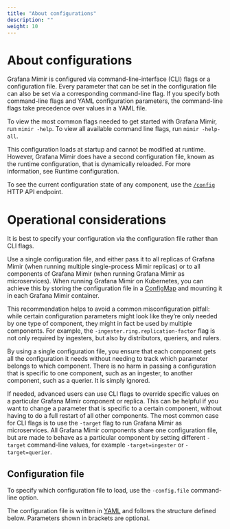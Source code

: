 ```yaml
---
title: "About configurations"
description: ""
weight: 10
---
```


# About configurations

Grafana Mimir is configured via command-line-interface (CLI) flags or a configuration file. Every parameter that can be set in the configuration file can also be set via a corresponding command-line flag. If you specify both command-line flags and YAML configuration parameters, the command-line flags take precedence over values in a YAML file.

To view the most common flags needed to get started with Grafana Mimir, run `mimir -help`. To view all available command line flags, run `mimir -help-all`.

This configuration loads at startup and cannot be modified at runtime. However, Grafana Mimir does have a second configuration file, known as the runtime configuration, that is dynamically reloaded. For more information, see Runtime configuration.

To see the current configuration state of any component, use the [`/config`](../../reference-http-api/#configuration) HTTP API endpoint.

# Operational considerations

It is best to specify your configuration via the configuration file rather than CLI flags.

Use a single configuration file, and either pass it to all replicas of Grafana Mimir (when running multiple single-process Mimir replicas) or to all components of Grafana Mimir (when running Grafana Mimir as microservices). When running Grafana Mimir on Kubernetes, you can achieve this by storing the configuration file in a [ConfigMap](https://kubernetes.io/docs/concepts/configuration/configmap/) and mounting it in each Grafana Mimir container.

This recommendation helps to avoid a common misconfiguration pitfall: while certain configuration parameters might look like they’re only needed by one type of component, they might in fact be used by multiple components. For example, the `-ingester.ring.replication-factor` flag is not only required by ingesters, but also by distributors, queriers, and rulers.

By using a single configuration file, you ensure that each component gets all the configuration it needs without needing to track which parameter belongs to which component.
There is no harm in passing a configuration that is specific to one component, such as an ingester, to another component, such as a querier. It is simply ignored.

If needed, advanced users can use CLI flags to override specific values on a particular Grafana Mimir component or replica. This can be helpful if you want to change a parameter that is specific to a certain component, without having to do a full restart of all other components. The most common case for CLI flags is to use the `-target` flag to run Grafana Mimir as microservices. All Grafana Mimir components share one configuration file, but are made to behave as a particular component by setting different `-target` command-line values, for example `-target=ingester` or `-target=querier`.

## Configuration file

To specify which configuration file to load, use the `-config.file` command-line option.

The configuration file is written in [YAML](https://en.wikipedia.org/wiki/YAML) and follows the structure defined below. Parameters shown in brackets are optional.
